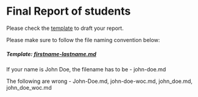 # Final Report of students

Please check the [template](https://github.com/winterofcode/Reports-2021/blob/main/template.md) to draft your report.

Please make sure to follow the file naming convention below:

##### Template: [firstname-lastname.md](firstname-lastname.md)

If your name is John Doe, the filename has to be - john-doe.md

The following are wrong - John-Doe.md, john-doe-woc.md, john_doe.md, john_doe_woc.md 
